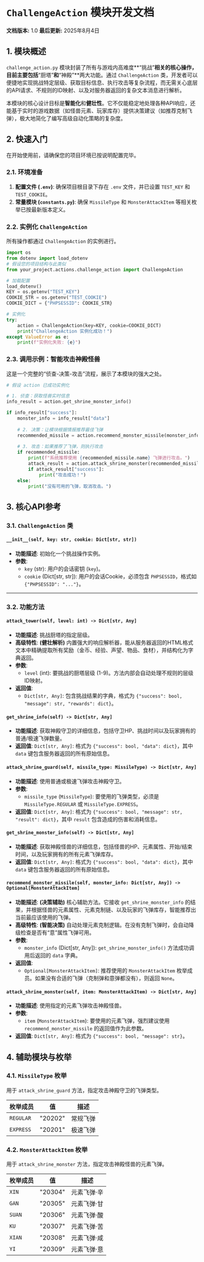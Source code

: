 # `ChallengeAction` 模块开发文档

**文档版本:** 1.0
**最后更新:** 2025年8月4日

## 1. 模块概述

`challenge_action.py` 模块封装了所有与游戏内高难度**“挑战”**相关的核心操作，目前主要包括**“厨塔”**和**“神殿”**两大功能。通过 `ChallengeAction` 类，开发者可以便捷地实现挑战特定层级、获取目标信息、执行攻击等复杂流程，而无需关心底层的API请求、不规则的ID映射、以及对服务器返回的复杂文本消息进行解析。

本模块的核心设计目标是**智能化**和**健壮性**。它不仅能稳定地处理各种API响应，还能基于实时的游戏数据（如怪兽元素、玩家库存）提供决策建议（如推荐克制飞弹），极大地简化了编写高级自动化策略的复杂度。

## 2. 快速入门

在开始使用前，请确保您的项目环境已按说明配置完毕。

### 2.1. 环境准备

1.  **配置文件 (`.env`)**: 确保项目根目录下存在 `.env` 文件，并已设置 `TEST_KEY` 和 `TEST_COOKIE`。
2.  **常量模块 (`constants.py`)**: 确保 `MissileType` 和 `MonsterAttackItem` 等相关枚举已按最新版本定义。

### 2.2. 实例化 `ChallengeAction`

所有操作都通过 `ChallengeAction` 的实例进行。

```python
import os
from dotenv import load_dotenv
# 假设您的项目结构与此类似
from your_project.actions.challenge_action import ChallengeAction

# 加载配置
load_dotenv()
KEY = os.getenv("TEST_KEY")
COOKIE_STR = os.getenv("TEST_COOKIE")
COOKIE_DICT = {"PHPSESSID": COOKIE_STR}

# 实例化
try:
    action = ChallengeAction(key=KEY, cookie=COOKIE_DICT)
    print("ChallengeAction 实例化成功！")
except ValueError as e:
    print(f"实例化失败: {e}")
```

### 2.3. 调用示例：智能攻击神殿怪兽

这是一个完整的“侦查-决策-攻击”流程，展示了本模块的强大之处。

```python
# 假设 action 已成功实例化

# 1. 侦查：获取怪兽实时信息
info_result = action.get_shrine_monster_info()

if info_result["success"]:
    monster_info = info_result["data"]
    
    # 2. 决策：让模块根据情报推荐最佳飞弹
    recommended_missile = action.recommend_monster_missile(monster_info)
    
    # 3. 攻击：如果推荐了飞弹，则执行攻击
    if recommended_missile:
        print(f"系统推荐使用 {recommended_missile.name} 飞弹进行攻击。")
        attack_result = action.attack_shrine_monster(recommended_missile)
        if attack_result["success"]:
            print("攻击成功！")
    else:
        print("没有可用的飞弹，取消攻击。")
```

## 3. 核心API参考

### 3.1. `ChallengeAction` 类

#### `__init__(self, key: str, cookie: Dict[str, str])`
* **功能描述**: 初始化一个挑战操作实例。
* **参数**:
    * `key` (str): 用户的会话密钥 (`key`)。
    * `cookie` (Dict[str, str]): 用户的会话Cookie，必须包含 `PHPSESSID`，格式如 `{"PHPSESSID": "..."}`。

---

### 3.2. 功能方法

#### `attack_tower(self, level: int) -> Dict[str, Any]`
* **功能描述**: 挑战厨塔的指定层级。
* **高级特性**: **(健壮解析)** 内置强大的响应解析器，能从服务器返回的HTML格式文本中精确提取所有奖励（金币、经验、声望、物品、食材），并结构化为字典返回。
* **参数**:
    * `level` (int): 要挑战的厨塔层级 (1-9)。方法内部会自动处理不规则的层级ID映射。
* **返回值**:
    * `Dict[str, Any]`: 包含挑战结果的字典，格式为 `{"success": bool, "message": str, "rewards": dict}`。

#### `get_shrine_info(self) -> Dict[str, Any]`
* **功能描述**: 获取神殿守卫的详细信息，包括守卫HP、挑战时间以及玩家拥有的普通/极速飞弹数量。
* **返回值**: `Dict[str, Any]`: 格式为 `{"success": bool, "data": dict}`，其中 `data` 键包含服务器返回的所有原始信息。

#### `attack_shrine_guard(self, missile_type: MissileType) -> Dict[str, Any]`
* **功能描述**: 使用普通或极速飞弹攻击神殿守卫。
* **参数**:
    * `missile_type` (`MissileType`): 要使用的飞弹类型，必须是 `MissileType.REGULAR` 或 `MissileType.EXPRESS`。
* **返回值**: `Dict[str, Any]`: 格式为 `{"success": bool, "message": str, "result": dict}`，其中 `result` 包含造成的伤害和消耗信息。

#### `get_shrine_monster_info(self) -> Dict[str, Any]`
* **功能描述**: 获取神殿怪兽的详细信息，包括怪兽的HP、元素属性、开始/结束时间，以及玩家拥有的所有元素飞弹库存。
* **返回值**: `Dict[str, Any]`: 格式为 `{"success": bool, "data": dict}`，其中 `data` 键包含服务器返回的所有原始信息。

#### `recommend_monster_missile(self, monster_info: Dict[str, Any]) -> Optional[MonsterAttackItem]`
* **功能描述**: **(决策辅助)** 核心辅助方法。它接收 `get_shrine_monster_info` 的结果，并根据怪兽的元素属性、元素克制链、以及玩家的飞弹库存，智能推荐出当前最应该使用的飞弹。
* **高级特性**: **(智能决策)** 自动处理元素克制逻辑。在没有克制飞弹时，会自动降级检查是否有“意”属性飞弹可用。
* **参数**:
    * `monster_info` (Dict[str, Any]): `get_shrine_monster_info()` 方法成功调用后返回的 `data` 字典。
* **返回值**:
    * `Optional[MonsterAttackItem]`: 推荐使用的 `MonsterAttackItem` 枚举成员。如果没有合适的飞弹（克制弹和意弹都没有），则返回 `None`。

#### `attack_shrine_monster(self, item: MonsterAttackItem) -> Dict[str, Any]`
* **功能描述**: 使用指定的元素飞弹攻击神殿怪兽。
* **参数**:
    * `item` (`MonsterAttackItem`): 要使用的元素飞弹，强烈建议使用 `recommend_monster_missile` 的返回值作为此参数。
* **返回值**: `Dict[str, Any]`: 格式为 `{"success": bool, "message": str}`。

## 4. 辅助模块与枚举

### 4.1. `MissileType` 枚举

用于 `attack_shrine_guard` 方法，指定攻击神殿守卫的飞弹类型。

| 枚举成员    | 值       | 描述     |
| ----------- | -------- | -------- |
| `REGULAR`   | "20202"  | 常规飞弹 |
| `EXPRESS`   | "20201"  | 极速飞弹 |

### 4.2. `MonsterAttackItem` 枚举

用于 `attack_shrine_monster` 方法，指定攻击神殿怪兽的元素飞弹。

| 枚举成员 | 值       | 描述         |
| -------- | -------- | ------------ |
| `XIN`    | "20304"  | 元素飞弹·辛  |
| `GAN`    | "20305"  | 元素飞弹·甘  |
| `SUAN`   | "20306"  | 元素飞弹·酸  |
| `KU`     | "20307"  | 元素飞弹·苦  |
| `XIAN`   | "20308"  | 元素飞弹·咸  |
| `YI`     | "20309"  | 元素飞弹·意  |
